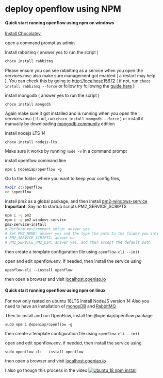 # deploy openflow using NPM

#### Quick start running openflow using npm on windows

[Install Chocolatey](https://chocolatey.org/install) 

open a command prompt as admin

Install rabbitmq ( answer yes to run the script )

```bash
choco install rabbitmq
```

Please ensure you can see rabbitmq as a service when you open the services.msc also make sure management got enabled ( a restart may help ). You can check this by going to [http://localhost:15672](http://localhost:15672)  ( if not, run `choco install rabbitmq --force` or follow try following the [guide here](https://www.rabbitmq.com/management.html) )

install mongodb ( answer yes to run the script )

```
choco install mongodb
```

Again make sure it got installed and is running when you open the services.msc ( if not, run `choco install mongodb --force` ) or install it manually by downloading [mongodb community](https://www.mongodb.com/try/download/community) edition

install nodejs LTS 14

```
choco install nodejs-lts
```

Make sure it works by running `node -v`  in a command prompt

install openflow command line

`npm i @openiap/openflow -g`

Go to the folder where you want to keep your config files,

```bash
mkdir c:\openflow
cd \openflow
```
install pm2 as a global package, and then install [pm2-windows-service](https://www.npmjs.com/package/pm2-windows-service)
**Important**: Say no to startup scripts PM2_SERVICE_SCRIPTS
```bash
npm i -g pm2
npm i -g pm2-windows-service
pm2-service-install
# Perform environment setup: answer yes
# Set PM2_HOME: answer yes and the type the path to the folder you intent on saving the openflow/nodered config files into ( like c:\openflow )
# PM2_SERVICE_SCRIPTS: answer no
# PM2_SERVICE_PM2_DIR: answer yes, and then accept the default path
```

then create a template configuration file using 
`openflow-cli --init`

open and edit openflow.env, if needed, then install the service using

`openflow-cli --install openflow`

then open a browser and visit [localhost.openiap.io](http://localhost.openiap.io) 

#### Quick start running openflow using npm on linux

For now only tested on ubuntu 18LTS
Install NodeJS version 14 
Also you need to have an installation of  [mongoDB](https://www.mongodb.com/download-center/community) and [RabbitMQ](https://www.rabbitmq.com/download.html)


Then to install and run OpenFlow, install the @openiap/openflow package 

`sudo npm i @openiap/openflow -g`

then create a template configuration file using 
`openflow-cli --init`

open and edit openflow.env, if needed, then install the service using

`sudo openflow-cli --install openflow`

then open a browser and visit [localhost.openiap.io](http://localhost.openiap.io) 

I also go though this process in the video 
[![Ubuntu 18 npm install](https://img.youtube.com/vi/XgeD7Bv2duY/1.jpg)](https://youtu.be/XgeD7Bv2duY)
